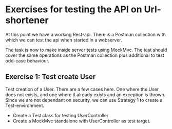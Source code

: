 # Exercises for testing the API on Url-shortener

At this point we have a working Rest-api. There is a Postman collection with which we can test the api when started in a webserver.

The task is now to make inside server tests using MockMvc. The test should cover the same operations as the Postman collection plus additional to test odd-case behaviour.



## Exercise 1: Test create User

Test creation of a User. There are a few cases here. One where the User does not exists, and one where it already exists and an exception is thrown.
Since we are not dependant on security, we can use Strategy 1 to create a Test-environment.

* Create a Test class for testing UserController
* Create a MockMvc standalone with UserController as test target.